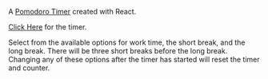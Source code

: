 A [Pomodoro Timer](https://en.wikipedia.org/wiki/Pomodoro_Technique) created with React.

[Click Here](https://polar-earth-62177.herokuapp.com/) for the timer.

Select from the available options for work time, the short break, and the long break. There will be three short breaks before the long break. Changing any of these options after the timer has started will reset the timer and counter.

